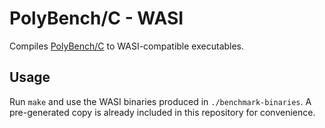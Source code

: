 # PolyBench/C - WASI

Compiles [PolyBench/C](https://web.cse.ohio-state.edu/~pouchet.2/software/polybench/)
to WASI-compatible executables.

## Usage

Run `make` and use the WASI binaries produced in `./benchmark-binaries`. A pre-generated copy is already included in this repository for convenience.
